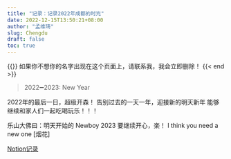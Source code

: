 ```yaml
---
title: "记录：记录2022年成都的时光"
date: 2022-12-15T13:50:21+08:00
author: "孟维琦"
slug: Chengdu
draft: false
toc: true
---
```


{{<block class="caution" >}}
如果你不想你的名字出现在这个页面上，请联系我，我会立即删除！
{{< end >}}

> 2022➖2023: New Year
> 

2022年的最后一日，超级开森！
告别过去的一天一年，迎接新的明天新年
能够继续和家人们一起吃喝玩乐！！！

乐山大佛曰：明天开始的 Newboy 2023 要继续开心，楽！
I think you need a new one [烟花]

[Notion记录](https://www.notion.so/weiqimeng-1314/Dec-week-4-fe770c0f6feb48b39029520a189e7bc3)